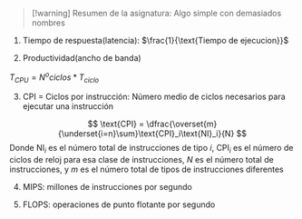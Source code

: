 > [!warning] Resumen de la asignatura:
> Algo simple con demasiados nombres


1. Tiempo de respuesta(latencia): $\frac{1}{\text{Tiempo de ejecucion}}$

2. Productividad(ancho de banda)

$T_{CPU} = N^o ciclos * T_{ciclo}$  

3. $\text{CPI}$ = Ciclos por instrucción: Número medio de ciclos necesarios para ejecutar una instrucción

$$
\text{CPI} = \dfrac{\overset{m}{\underset{i=n}\sum}\text{CPI}_i\text{NI}_i}{N}
$$
Donde $\text{NI}_i$ es el número total de instrucciones de tipo $i$, $\text{CPI}_i$ es el número de ciclos de reloj para esa clase de instrucciones, $N$ es el número total de instrucciones, y $m$ es el número total de tipos de instrucciones diferentes

4. MIPS: millones de instrucciones por segundo

5. FLOPS: operaciones de punto flotante por segundo




